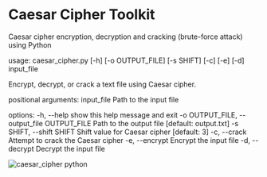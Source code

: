 # Caesar Cipher Toolkit
Caesar cipher encryption, decryption and cracking (brute-force attack) using Python


usage: caesar_cipher.py [-h] [-o OUTPUT_FILE] [-s SHIFT] [-c] [-e] [-d] input_file

Encrypt, decrypt, or crack a text file using Caesar cipher.

positional arguments:
  input_file            Path to the input file

options:
  -h, --help            show this help message and exit
  -o OUTPUT_FILE, --output_file OUTPUT_FILE Path to the output file [default: output.txt]
  -s SHIFT, --shift SHIFT
                        Shift value for Caesar cipher [default: 3]
  -c, --crack           Attempt to crack the Caesar cipher
  -e, --encrypt         Encrypt the input file
  -d, --decrypt         Decrypt the input file


![caesar_cipher python](https://github.com/bimando/Caesar-Cipher-Toolkit/assets/17453291/9c708204-a856-4275-a0a8-23908839dc50)


